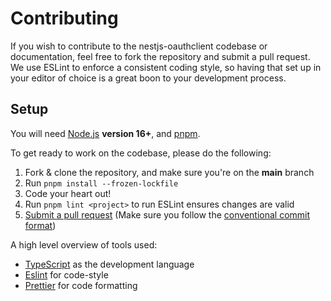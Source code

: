 # Contributing

If you wish to contribute to the nestjs-oauthclient codebase or documentation, feel free to fork the repository and submit a
pull request. We use ESLint to enforce a consistent coding style, so having that set up in your editor of choice
is a great boon to your development process.

## Setup

You will need [Node.js](http://nodejs.org) **version 16+**, and [pnpm](https://pnpm.io).

To get ready to work on the codebase, please do the following:

1. Fork & clone the repository, and make sure you're on the **main** branch
2. Run `pnpm install --frozen-lockfile`
3. Code your heart out!
4. Run `pnpm lint <project>` to run ESLint ensures changes are valid
5. [Submit a pull request](https://github.com/wolffparkinson/nestjs-oauth/compare) (Make sure you follow the [conventional commit format](https://github.com/wolffparkinson/nestjs-oauthclient/blob/main/.github/COMMIT_CONVENTION.md))

A high level overview of tools used:

- [TypeScript](https://www.typescriptlang.org/) as the development language
- [Eslint](https://eslint.org/) for code-style
- [Prettier](https://prettier.io/) for code formatting
